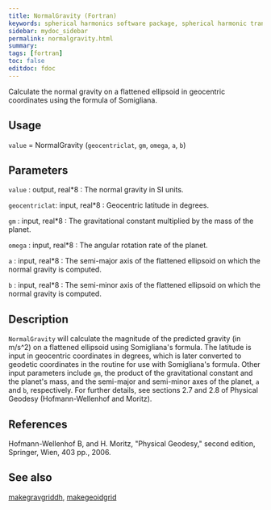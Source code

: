 ```yaml
---
title: NormalGravity (Fortran)
keywords: spherical harmonics software package, spherical harmonic transform, legendre functions, multitaper spectral analysis, fortran, Python, gravity, magnetic field
sidebar: mydoc_sidebar
permalink: normalgravity.html
summary:
tags: [fortran]
toc: false
editdoc: fdoc
---
```


Calculate the normal gravity on a flattened ellipsoid in geocentric coordinates using the formula of Somigliana.

## Usage

`value` = NormalGravity (`geocentriclat`, `gm`, `omega`, `a`, `b`)

## Parameters

`value` : output, real\*8
:   The normal gravity in SI units.

`geocentriclat`: input, real\*8
:   Geocentric latitude in degrees.

`gm` : input, real\*8 
:   The gravitational constant multiplied by the mass of the planet.

`omega` : input, real\*8
:   The angular rotation rate of the planet.

`a` : input, real\*8
:   The semi-major axis of the flattened ellipsoid on which the normal gravity is computed.

`b` : input, real\*8
:   The semi-minor axis of the flattened ellipsoid on which the normal gravity is computed.

## Description

`NormalGravity` will calculate the magnitude of the predicted gravity (in m/s^2) on a flattened ellipsoid using Somigliana's formula. The latitude is input in geocentric coordinates in degrees, which is later converted to geodetic coordinates in the routine for use with Somigliana's formula. Other input parameters include `gm`, the product of the gravitational constant and the planet's mass, and the semi-major and semi-minor axes of the planet, `a` and `b`, respectively. For further details, see sections 2.7 and 2.8 of Physical Geodesy (Hofmann-Wellenhof and Moritz).

## References

Hofmann-Wellenhof B, and H. Moritz, "Physical Geodesy," second edition, Springer, Wien, 403 pp., 2006.

## See also

[makegravgriddh](makegravgriddh.html), [makegeoidgrid](makegeoidgrid.html)

